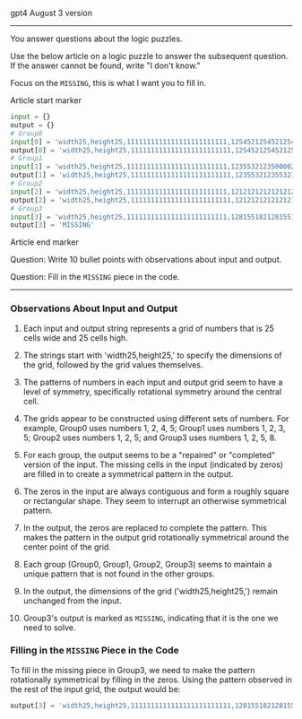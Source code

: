 gpt4 August 3 version

---

You answer questions about the logic puzzles.


Use the below article on a logic puzzle to answer the subsequent question. If the answer cannot be found, write "I don't know."

Focus on the `MISSING`, this is what I want you to fill in.

Article start marker
```python
input = {}
output = {}
# Group0
input[0] = 'width25,height25,1111111111111111111111111,1254521254521254521254521,1551551551551551551551551,1414141414141414141414141,1551551551551551551551551,1254521254521254521254521,1111111111111111111111111,1254521254521254521254521,1551551551551551551551551,1414141414141414141414141,1551551551551551551551551,1254521254521254500254521,1111111100000111100111111,1250000200000254500254521,1550000500000551500551551,1410000400000414141414141,1551551500000551551551551,1254521254520000021254521,1111111111110000011111111,1254521254520000021254521,1550001551550000051551551,1410001414140000041414141,1551551551550000051551551,1254521254521254521254521,1111111111111111111111111'
output[0] = 'width25,height25,1111111111111111111111111,1254521254521254521254521,1551551551551551551551551,1414141414141414141414141,1551551551551551551551551,1254521254521254521254521,1111111111111111111111111,1254521254521254521254521,1551551551551551551551551,1414141414141414141414141,1551551551551551551551551,1254521254521254521254521,1111111111111111111111111,1254521254521254521254521,1551551551551551551551551,1414141414141414141414141,1551551551551551551551551,1254521254521254521254521,1111111111111111111111111,1254521254521254521254521,1551551551551551551551551,1414141414141414141414141,1551551551551551551551551,1254521254521254521254521,1111111111111111111111111'
# Group1
input[1] = 'width25,height25,1111111111111111111111111,1235532123500002355321235,1523325152300005233251523,1352253135200003522531352,1352253135200003522531352,1523325152300005233251523,1235532123500002355321235,1111111111111111111111111,1235532123553212355321235,1523325152332515233251523,1352253135225313522531352,1352253135225313522531352,1523000152332515233251523,1235000123553212355321235,1111000111111100111111111,1235000123553200355321235,1520000152332515233251523,1350000135225313522531352,1350000135225313522531352,1520000150000515233251523,1230000120000212355321235,1111111110000111111111111,1235532120000212355321235,1523325150000515233251523,1352253135225313522531352'
output[1] = 'width25,height25,1111111111111111111111111,1235532123553212355321235,1523325152332515233251523,1352253135225313522531352,1352253135225313522531352,1523325152332515233251523,1235532123553212355321235,1111111111111111111111111,1235532123553212355321235,1523325152332515233251523,1352253135225313522531352,1352253135225313522531352,1523325152332515233251523,1235532123553212355321235,1111111111111111111111111,1235532123553212355321235,1523325152332515233251523,1352253135225313522531352,1352253135225313522531352,1523325152332515233251523,1235532123553212355321235,1111111111111111111111111,1235532123553212355321235,1523325152332515233251523,1352253135225313522531352'
# Group2
input[2] = 'width25,height25,1111111111111111111111111,1212121212121212121000021,1515151515151515151000051,1212121212121212120000021,1111111111111111000000011,1212121212121212000000021,1515151515151515000000151,1212121212121212000212121,1111111111111111000111111,1212121212121212121212121,1515151515151515151515151,1212121212121212121212121,1111111111111111111111111,1212121212121212121212121,1515001515151515151515151,1212001212121212121212121,1111111111111111111111111,1212121212121212121212121,1515151515151515151515151,1212121212121212121212121,1000111111111111111111111,1000121212121212121212121,1000151515151515151515151,1212121212121212121212121,1111111111111111111111111'
output[2] = 'width25,height25,1111111111111111111111111,1212121212121212121212121,1515151515151515151515151,1212121212121212121212121,1111111111111111111111111,1212121212121212121212121,1515151515151515151515151,1212121212121212121212121,1111111111111111111111111,1212121212121212121212121,1515151515151515151515151,1212121212121212121212121,1111111111111111111111111,1212121212121212121212121,1515151515151515151515151,1212121212121212121212121,1111111111111111111111111,1212121212121212121212121,1515151515151515151515151,1212121212121212121212121,1111111111111111111111111,1212121212121212121212121,1515151515151515151515151,1212121212121212121212121,1111111111111111111111111'
# Group3
input[3] = 'width25,height25,1111111111111111111111111,1281551821281551821281551,1521881251521881251521881,1111111111111111111111111,1851221581851221581851221,1851221581851221581851221,1111111111111111111111111,1521881251521881251521881,1281550000281551821281551,1111110000111111111111111,1281550000281551821281551,1521880000521881251521881,1111110000001111111111111,1851200000001221581851001,1851200000851221581851001,1111100000111111111111001,1521881251500001251521001,1281551821200001821281001,1111111111100001111111001,1281551821200001821281551,1521881251500001251521881,1111111111111111111111111,1851221581851221581851221,1851221581851221581851221,1111111111111111111111111'
output[3] = 'MISSING'
```
Article end marker

Question: Write 10 bullet points with observations about input and output.

Question: Fill in the `MISSING` piece in the code.

---

### Observations About Input and Output

1. Each input and output string represents a grid of numbers that is 25 cells wide and 25 cells high.
  
2. The strings start with 'width25,height25,' to specify the dimensions of the grid, followed by the grid values themselves.

3. The patterns of numbers in each input and output grid seem to have a level of symmetry, specifically rotational symmetry around the central cell.

4. The grids appear to be constructed using different sets of numbers. For example, Group0 uses numbers 1, 2, 4, 5; Group1 uses numbers 1, 2, 3, 5; Group2 uses numbers 1, 2, 5; and Group3 uses numbers 1, 2, 5, 8.

5. For each group, the output seems to be a "repaired" or "completed" version of the input. The missing cells in the input (indicated by zeros) are filled in to create a symmetrical pattern in the output.

6. The zeros in the input are always contiguous and form a roughly square or rectangular shape. They seem to interrupt an otherwise symmetrical pattern.

7. In the output, the zeros are replaced to complete the pattern. This makes the pattern in the output grid rotationally symmetrical around the center point of the grid.

8. Each group (Group0, Group1, Group2, Group3) seems to maintain a unique pattern that is not found in the other groups.

9. In the output, the dimensions of the grid ('width25,height25,') remain unchanged from the input.

10. Group3's output is marked as `MISSING`, indicating that it is the one we need to solve.

### Filling in the `MISSING` Piece in the Code

To fill in the missing piece in Group3, we need to make the pattern rotationally symmetrical by filling in the zeros. Using the pattern observed in the rest of the input grid, the output would be:

```python
output[3] = 'width25,height25,1111111111111111111111111,1281551821281551821281551,1521881251521881251521881,1111111111111111111111111,1851221581851221581851221,1851221581851221581851221,1111111111111111111111111,1521881251521881251521881,1281551821281551821281551,1111111111111111111111111,1281551821281551821281551,1521881251521881251521881,1111111111111111111111111,1851221581851221581851221,1851221581851221581851221,1111111111111111111111111,1521881251521881251521881,1281551821281551821281551,1111111111111111111111111,1281551821281551821281551,1521881251521881251521881,1111111111111111111111111,1851221581851221581851221,1851221581851221581851221,1111111111111111111111111'
```
